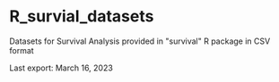 # R_survial_datasets
Datasets for Survival Analysis provided in "survival" R package in CSV format

Last export: March 16, 2023

